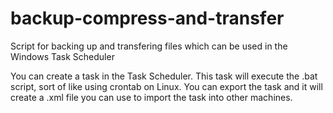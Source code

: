 # backup-compress-and-transfer
Script for backing up and transfering files which can be used in the Windows Task Scheduler



You can create a task in the Task Scheduler. This task will execute the .bat script, sort of like using crontab on Linux.
You can export the task and it will create a .xml file you can use to import the task into other machines.
